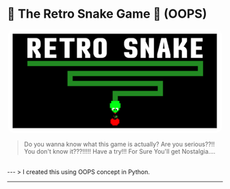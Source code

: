 # 🌟 The Retro Snake Game 🐍 (OOPS)

<p align="center">
  <img src="https://github.com/AnubhabL4002/Retro_Snake_game_py/blob/main/snake.png?raw=true" alt="Project Logo" width="150" style="border-radius: 15px; width: 500px;">
</p>

> Do you wanna know what this game is actually? Are you serious??!! You don't know it???!!!!! Have a try!!! For Sure You'll get Nostalgia....
<br>
---
> I created this using OOPS concept in Python.

---
